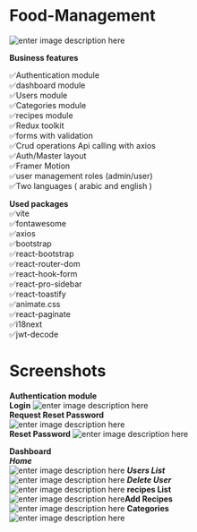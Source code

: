 # Food-Management

![enter image description here](https://www3.0zz0.com/2024/03/02/12/271909766.png)

**Business features**

✅Authentication module  
✅dashboard module  
✅Users module  
✅Categories module  
✅recipes module  
✅Redux toolkit  
✅forms with validation  
✅Crud operations Api calling with axios  
✅Auth/Master layout  
✅Framer Motion  
✅user management roles (admin/user)  
✅Two languages ( arabic and english )

**Used packages**  
✅vite  
✅fontawesome  
✅axios  
✅bootstrap  
✅react-bootstrap  
✅react-router-dom  
✅react-hook-form  
✅react-pro-sidebar  
✅react-toastify  
✅animate.css  
✅react-paginate  
✅i18next  
✅jwt-decode

# Screenshots

**Authentication module**  
**Login**
![enter image description here](https://www8.0zz0.com/2024/03/02/09/374948223.jpg)  
**Request Reset Password**  
![enter image description here](https://www8.0zz0.com/2024/03/02/09/401102493.jpg)  
**Reset Password**
![enter image description here](https://www8.0zz0.com/2024/03/02/09/567140417.jpg)

**Dashboard**  
**_Home_**  
![enter image description here](https://www8.0zz0.com/2024/03/02/09/267806550.jpg)
**_Users List_**  
![enter image description here](https://www8.0zz0.com/2024/03/02/09/859723420.jpg)
**_Delete User_**  
![enter image description here](https://www8.0zz0.com/2024/03/02/09/494255875.jpg)
**recipes List**  
![enter image description here](https://www9.0zz0.com/2024/03/02/09/939393049.jpg)**Add Recipes**  
![enter image description here](https://www9.0zz0.com/2024/03/02/09/889733410.jpg)
**Categories**  
![enter image description here](https://www8.0zz0.com/2024/03/02/09/822519522.jpg)
